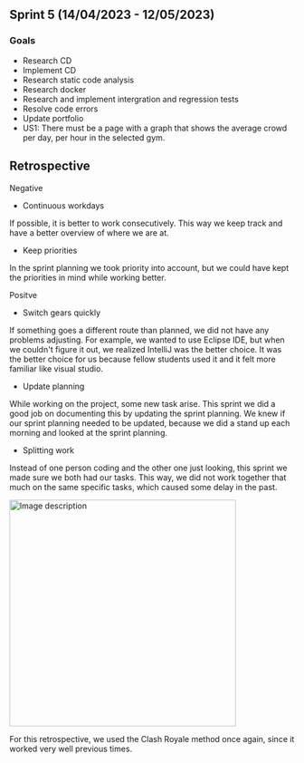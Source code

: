 ## Sprint 5 (14/04/2023 - 12/05/2023)
### Goals
 - Research CD
 - Implement CD
 - Research static code analysis
 - Research docker
 - Research and implement intergration and regression tests
 - Resolve code errors
 - Update portfolio
 - US1: There must be a page with a graph that shows the average crowd per day, per hour in the selected gym.

## Retrospective 
Negative
- Continuous workdays

If possible, it is better to work consecutively. This way we keep track and have a better overview of where we are at.

- Keep priorities

In the sprint planning we took priority into account, but we could have kept the priorities in mind while working better.

Positve
- Switch gears quickly

If something goes a different route than planned, we did not have any problems adjusting. For example, we wanted to use Eclipse IDE, but when we couldn't figure it out, we realized IntelliJ was the better choice. It was the better choice for us because fellow students used it and it felt more familiar like visual studio.

- Update planning

While working on the project, some new task arise. This sprint we did a good job on documenting this by updating the sprint planning. We knew if our sprint planning needed to be updated, because we did a stand up each morning and looked at the sprint planning. 

- Splitting work

Instead of one person coding and the other one just looking, this sprint we made sure we both had our tasks. This way, we did not work together that much on the same specific tasks, which caused some delay in the past.

<img src="https://github.com/ArthurBrouwersSemester3/Documentation/assets/124791770/0dd34a87-5a2d-49c3-b5dc-15c0ae274f60" alt="Image description" width="400" height="400">

For this retrospective, we used the Clash Royale method once again, since it worked very well previous times.
